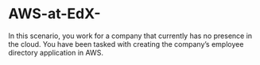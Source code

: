 # AWS-at-EdX-

In this scenario, you work for a company that currently has no presence in the cloud. You have been tasked with creating the company’s employee directory application in AWS.
